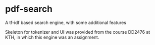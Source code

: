 # pdf-search
A tf-idf based search engine, with some additional features

Skeleton for tokenizer and UI was provided from the course DD2476 at KTH, in which this engine was an assignment.


